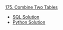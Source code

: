 [175. Combine Two Tables](https://leetcode.com/problems/combine-two-tables/)

* [SQL Solution](https://leetcode.com/problems/combine-two-tables/solutions/7167103/using-left-join-by-atamalu123-fvq5/)
* [Python Solution](https://leetcode.com/problems/combine-two-tables/solutions/7167104/one-liner-by-atamalu123-a9hf/)
